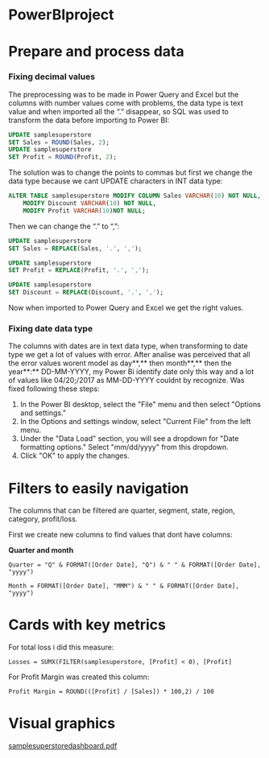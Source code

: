 # PowerBIproject


# Prepare and process data

### Fixing decimal values

The preprocessing was to be made in Power Query and Excel but the columns with number values come with problems, the data type is text value and when imported all the “.” disappear, so SQL was used to transform the data before importing to Power BI:

```sql
UPDATE samplesuperstore
SET Sales = ROUND(Sales, 2);
UPDATE samplesuperstore
SET Profit = ROUND(Profit, 2);
```

The solution was to change the points to commas but first we change the data type because we cant UPDATE characters in INT data type:

```sql
ALTER TABLE samplesuperstore MODIFY COLUMN Sales VARCHAR(10) NOT NULL, 
    MODIFY Discount VARCHAR(10) NOT NULL, 
    MODIFY Profit VARCHAR(10)NOT NULL;
```

Then we can change the “.” to “,”:

```sql
UPDATE samplesuperstore
SET Sales = REPLACE(Sales, '.', ',');

UPDATE samplesuperstore
SET Profit = REPLACE(Profit, '.', ',');

UPDATE samplesuperstore
SET Discount = REPLACE(Discount, '.', ',');
```

Now when imported to Power Query and Excel we get the right values.


### Fixing date data type

The columns with dates are in text data type, when transforming to date type we get a lot of values with error. After analise was perceived that all the error values worent model as day**,** then month**,** then the year**:** DD-MM-YYYY, my Power Bi identify date only this way and a lot of values like 04/20;/2017 as MM-DD-YYYY couldnt by recognize. Was fixed following these steps:

1. In the Power BI desktop, select the "File" menu and then select "Options and settings."
2. In the Options and settings window, select "Current File" from the left menu.
3. Under the "Data Load" section, you will see a dropdown for "Date formatting options." Select "mm/dd/yyyy" from this dropdown.
4. Click "OK" to apply the changes.

# Filters to easily navigation

The columns that can be filtered are quarter, segment, state, region, category, profit/loss.

First we create new columns to find values that dont have columns:

**Quarter and month**

```
Quarter = "Q" & FORMAT([Order Date], "Q") & " " & FORMAT([Order Date], "yyyy")
```

```
Month = FORMAT([Order Date], "MMM") & " " & FORMAT([Order Date], "yyyy")
```


# Cards with key metrics


For total loss i did this measure:

```
Losses = SUMX(FILTER(samplesuperstore, [Profit] < 0), [Profit]
```

For Profit Margin was created this column:

```
Profit Margin = ROUND(([Profit] / [Sales]) * 100,2) / 100
```

# Visual graphics
[samplesuperstoredashboard.pdf](https://github.com/jairofortunato/PowerBIproject/files/10360815/samplesuperstoredashboard.pdf)



